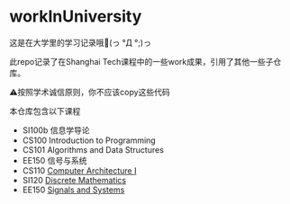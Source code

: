 # workInUniversity

这是在大学里的学习记录哦💯(っ °Д °;)っ

此repo记录了在Shanghai Tech课程中的一些work成果，引用了其他一些子仓库。

⚠️按照学术诚信原则，你不应该copy这些代码

本仓库包含以下课程

- SI100b 信息学导论
- CS100 Introduction to Programming
- CS101 Algorithms and Data Structures
- EE150 信号与系统
- CS110 [Computer Architecture I](https://i-techx.github.io/iTechX/courses?course_code=CS110)
- SI120 [Discrete Mathematics](https://i-techx.github.io/iTechX/courses?course_code=SI120)
- EE150 [Signals and Systems](https://i-techx.github.io/iTechX/courses?course_code=EE150)